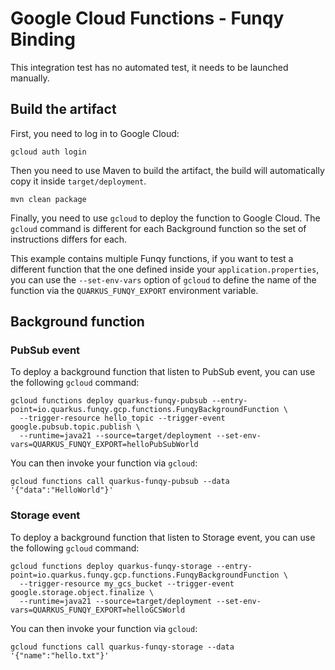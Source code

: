 # Google Cloud Functions - Funqy Binding

This integration test has no automated test, it needs to be launched manually.

## Build the artifact

First, you need to log in to Google Cloud:

```shell script
gcloud auth login
```

Then you need to use Maven to build the artifact, the build will automatically copy it inside `target/deployment`.

```shell script
mvn clean package
```

Finally, you need to use `gcloud` to deploy the function to Google Cloud. The `gcloud` command is different for each
Background function so the set of instructions differs for each.

This example contains multiple Funqy functions, if you want to test a different function that the one defined inside
your `application.properties`, you can use the `--set-env-vars` option of `gcloud` to define the name of the function via the 
`QUARKUS_FUNQY_EXPORT` environment variable.

## Background function

### PubSub event

To deploy a background function that listen to PubSub event, you can use the following `gcloud` command:

```shell script
gcloud functions deploy quarkus-funqy-pubsub --entry-point=io.quarkus.funqy.gcp.functions.FunqyBackgroundFunction \
  --trigger-resource hello_topic --trigger-event google.pubsub.topic.publish \
  --runtime=java21 --source=target/deployment --set-env-vars=QUARKUS_FUNQY_EXPORT=helloPubSubWorld
```

You can then invoke your function via `gcloud`:

```shell script
gcloud functions call quarkus-funqy-pubsub --data '{"data":"HelloWorld"}'
```

### Storage event

To deploy a background function that listen to Storage event, you can use the following `gcloud` command:

```shell script
gcloud functions deploy quarkus-funqy-storage --entry-point=io.quarkus.funqy.gcp.functions.FunqyBackgroundFunction \
  --trigger-resource my_gcs_bucket --trigger-event google.storage.object.finalize \
  --runtime=java21 --source=target/deployment --set-env-vars=QUARKUS_FUNQY_EXPORT=helloGCSWorld
```

You can then invoke your function via `gcloud`:

```shell script
gcloud functions call quarkus-funqy-storage --data '{"name":"hello.txt"}'
```
